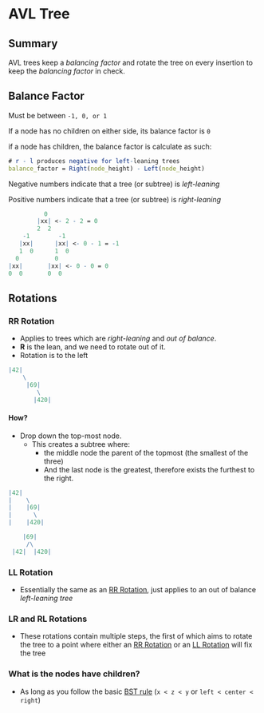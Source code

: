 # AVL Tree

## Summary

AVL trees keep a *balancing factor* and rotate the tree on every insertion
to keep the *balancing factor* in check.

## Balance Factor

Must be between `-1, 0, or 1`

If a node has no children on either side, its balance factor is `0`

if a node has children, the balance factor is calculate as such:

```mathematica
# r - l produces negative for left-leaning trees
balance_factor = Right(node_height) - Left(node_height)
```

Negative numbers indicate that a tree (or subtree) is *left-leaning*

Positive numbers indicate that a tree (or subtree) is *right-leaning*

```mathematica
          0
        |xx| <- 2 - 2 = 0
        2  2
    -1        -1
   |xx|      |xx| <- 0 - 1 = -1
   1  0      1  0
  0          0
|xx|       |xx| <- 0 - 0 = 0
0  0       0  0
```

## Rotations

### <a name="rr-rotation"></a> RR Rotation

- Applies to trees which are *right-leaning* and *out of balance*.
- **R** is the lean, and we need to rotate out of it.
- Rotation is to the left

```mathematica
|42|
    \
     |69|
        \
       |420|
```

#### How?

- Drop down the top-most node.
  - This creates a subtree where:
    - the middle node the parent of the topmost (the smallest of the three)
    - And the last node is the greatest, therefore exists the furthest to the right.

```mathematica
|42|
|    \
|    |69|
|      \
|    |420|

    |69|
     /\
 |42|  |420|
```

### LL Rotation

- Essentially the same as an [RR Rotation](#rr-rotation),
just applies to an out of balance *left-leaning tree*

### LR and RL Rotations

- These rotations contain multiple steps,
the first of which aims to rotate the tree to a point where either an
[RR Rotation](#rr-rotation) or an [LL Rotation](#ll-rotation) will fix the tree

### What is the nodes have children?

- As long as you follow the basic [BST rule](../README.md#bst-rules) (`x < z < y` or `left < center < right`)
